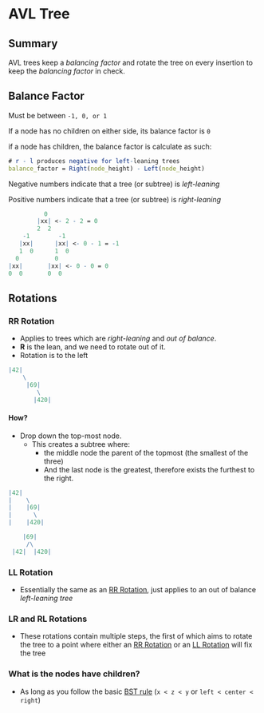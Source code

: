 # AVL Tree

## Summary

AVL trees keep a *balancing factor* and rotate the tree on every insertion
to keep the *balancing factor* in check.

## Balance Factor

Must be between `-1, 0, or 1`

If a node has no children on either side, its balance factor is `0`

if a node has children, the balance factor is calculate as such:

```mathematica
# r - l produces negative for left-leaning trees
balance_factor = Right(node_height) - Left(node_height)
```

Negative numbers indicate that a tree (or subtree) is *left-leaning*

Positive numbers indicate that a tree (or subtree) is *right-leaning*

```mathematica
          0
        |xx| <- 2 - 2 = 0
        2  2
    -1        -1
   |xx|      |xx| <- 0 - 1 = -1
   1  0      1  0
  0          0
|xx|       |xx| <- 0 - 0 = 0
0  0       0  0
```

## Rotations

### <a name="rr-rotation"></a> RR Rotation

- Applies to trees which are *right-leaning* and *out of balance*.
- **R** is the lean, and we need to rotate out of it.
- Rotation is to the left

```mathematica
|42|
    \
     |69|
        \
       |420|
```

#### How?

- Drop down the top-most node.
  - This creates a subtree where:
    - the middle node the parent of the topmost (the smallest of the three)
    - And the last node is the greatest, therefore exists the furthest to the right.

```mathematica
|42|
|    \
|    |69|
|      \
|    |420|

    |69|
     /\
 |42|  |420|
```

### LL Rotation

- Essentially the same as an [RR Rotation](#rr-rotation),
just applies to an out of balance *left-leaning tree*

### LR and RL Rotations

- These rotations contain multiple steps,
the first of which aims to rotate the tree to a point where either an
[RR Rotation](#rr-rotation) or an [LL Rotation](#ll-rotation) will fix the tree

### What is the nodes have children?

- As long as you follow the basic [BST rule](../README.md#bst-rules) (`x < z < y` or `left < center < right`)
